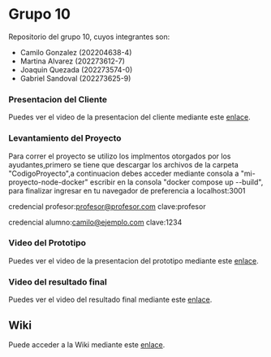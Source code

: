 # Grupo 10

Repositorio del grupo 10, cuyos integrantes son:

* Camilo Gonzalez (202204638-4)
* Martina Alvarez (202273612-7)
* Joaquin Quezada (202273574-0)
* Gabriel Sandoval (202273625-9)

### Presentacion del Cliente

Puedes ver el video de la presentacion del cliente mediante este [enlace](https://aula.usm.cl/mod/resource/view.php?id=6322574).

### Levantamiento del Proyecto

Para correr el proyecto se utilizo los implmentos otorgados por los ayudantes,primero se tiene que descargar los archivos de la carpeta "CodigoProyecto",a continuacion debes acceder mediante consola a "mi-proyecto-node-docker" escribir en la consola "docker compose up --build", para finalizar ingresar en tu navegador de preferencia a localhost:3001

credencial profesor:profesor@profesor.com    clave:profesor

credencial alumno:camilo@ejemplo.com clave:1234
  


### Video del Prototipo

Puedes ver el video de la presentacion del prototipo mediante este [enlace](https://www.youtube.com/watch?v=B3q-XpeDJEo).

### Video del resultado final

Puedes ver el video del resultado final mediante este [enlace](https://youtu.be/Co9uSnZdtd0).

## Wiki

Puede acceder a la Wiki mediante este [enlace](https://github.com/Shoripann/GRUPO10-2025-PROYINF/wiki#grupo-10).

